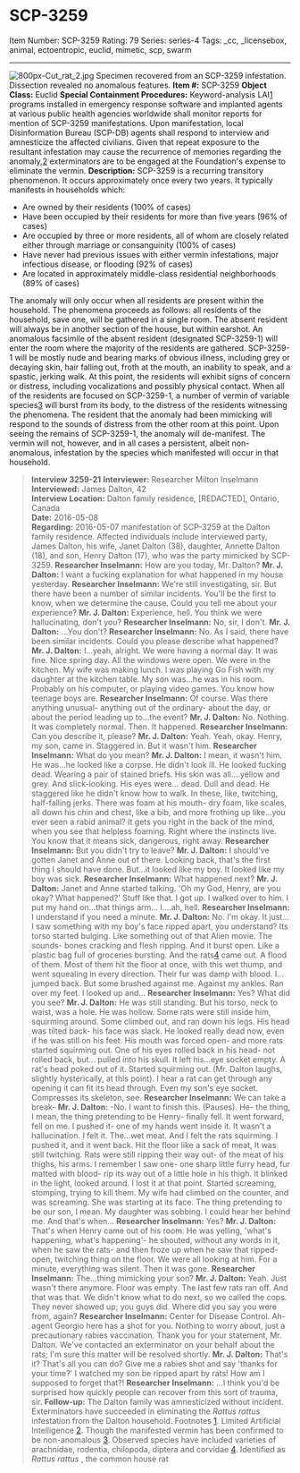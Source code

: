 # SCP-3259
Item Number: SCP-3259
Rating: 79
Series: series-4
Tags: _cc, _licensebox, animal, ectoentropic, euclid, mimetic, scp, swarm

---

![800px-Cut_rat_2.jpg](https://scp-wiki.wdfiles.com/local--files/scp-3259/800px-Cut_rat_2.jpg)
Specimen recovered from an SCP-3259 infestation. Dissection revealed no anomalous features.
**Item #:** SCP-3259
**Object Class:** Euclid
**Special Containment Procedures:** Keyword-analysis LAI[1](javascript:;) programs installed in emergency response software and implanted agents at various public health agencies worldwide shall monitor reports for mention of SCP-3259 manifestations. Upon manifestation, local Disinformation Bureau (SCP-DB) agents shall respond to interview and amnesticize the affected civilians. Given that repeat exposure to the resultant infestation may cause the recurrence of memories regarding the anomaly,[2](javascript:;) exterminators are to be engaged at the Foundation's expense to eliminate the vermin.
**Description:** SCP-3259 is a recurring transitory phenomenon. It occurs approximately once every two years. It typically manifests in households which:
  * Are owned by their residents (100% of cases)
  * Have been occupied by their residents for more than five years (96% of cases)
  * Are occupied by three or more residents, all of whom are closely related either through marriage or consanguinity (100% of cases)
  * Have never had previous issues with either vermin infestations, major infectious disease, or flooding (92% of cases)
  * Are located in approximately middle-class residential neighborhoods (89% of cases)

The anomaly will only occur when all residents are present within the household.
The phenomena proceeds as follows: all residents of the household, save one, will be gathered in a single room. The absent resident will always be in another section of the house, but within earshot. An anomalous facsimile of the absent resident (designated SCP-3259-1) will enter the room where the majority of the residents are gathered. SCP-3259-1 will be mostly nude and bearing marks of obvious illness, including grey or decaying skin, hair falling out, froth at the mouth, an inability to speak, and a spastic, jerking walk.
At this point, the residents will exhibit signs of concern or distress, including vocalizations and possibly physical contact. When all of the residents are focused on SCP-3259-1, a number of vermin of variable species[3](javascript:;) will burst from its body, to the distress of the residents witnessing the phenomena.
The resident that the anomaly had been mimicking will respond to the sounds of distress from the other room at this point. Upon seeing the remains of SCP-3259-1, the anomaly will de-manifest. The vermin will not, however, and in all cases a persistent, albeit non-anomalous, infestation by the species which manifested will occur in that household.
> **Interview 3259-21**
> **Interviewer:** Researcher Milton Inselmann  
>  **Interviewed:** James Dalton, 42  
>  **Interview Location:** Dalton family residence, [REDACTED], Ontario, Canada  
>  **Date:** 2016-05-08  
>  **Regarding:** 2016-05-07 manifestation of SCP-3259 at the Dalton family residence. Affected individuals include interviewed party, James Dalton, his wife, Janet Dalton (38), daughter, Annette Dalton (18), and son, Henry Dalton (17), who was the party mimicked by SCP-3259.
> **Researcher Inselmann:** How are you today, Mr. Dalton?
> **Mr. J. Dalton:** I want a fucking explanation for what happened in my house yesterday.
> **Researcher Inselmann:** We're still investigating, sir. But there have been a number of similar incidents. You'll be the first to know, when we determine the cause. Could you tell me about your experience?
> **Mr. J. Dalton:** Experience, hell. You think we were hallucinating, don't you?
> **Researcher Inselmann:** No, sir, I don't.
> **Mr. J. Dalton:** …You don't?
> **Researcher Inselmann:** No. As I said, there have been similar incidents. Could you please describe what happened?
> **Mr. J. Dalton:** I…yeah, alright. We were having a normal day. It was fine. Nice spring day. All the windows were open. We were in the kitchen. My wife was making lunch. I was playing Go Fish with my daughter at the kitchen table. My son was…he was in his room. Probably on his computer, or playing video games. You know how teenage boys are.
> **Researcher Inselmann:** Of course. Was there anything unusual- anything out of the ordinary- about the day, or about the period leading up to…the event?
> **Mr. J. Dalton:** No. Nothing. It was completely normal. Then. It happened.
> **Researcher Inselmann:** Can you describe it, please?
> **Mr. J. Dalton:** Yeah. Yeah, okay. Henry, my son, came in. Staggered in. But it wasn't him.
> **Researcher Inselmann:** What do you mean?
> **Mr. J. Dalton:** I mean, it wasn't him. He was…he looked like a corpse. He didn't look ill. He looked fucking dead. Wearing a pair of stained briefs. His skin was all….yellow and grey. And slick-looking. His eyes were… dead. Dull and dead. He staggered like he didn't know how to walk. In these, like, twitching, half-falling jerks. There was foam at his mouth- dry foam, like scales, all down his chin and chest, like a bib, and more frothing up like…you ever seen a rabid animal? It gets you right in the back of the mind, when you see that helpless foaming. Right where the instincts live. You know that it means sick, dangerous, right away.
> **Researcher Inselmann:** But you didn't try to leave?
> **Mr. J. Dalton:** I should've gotten Janet and Anne out of there. Looking back, that's the first thing I should have done. But…it looked like my boy. It looked like my boy was sick.
> **Researcher Inselmann:** What happened next?
> **Mr. J. Dalton:** Janet and Anne started talking. 'Oh my God, Henry, are you okay? What happened?' Stuff like that. I got up. I walked over to him. I put my hand on…that things arm… I….ah, hell.
> **Researcher Inselmann:** I understand if you need a minute.
> **Mr. J. Dalton:** No. I'm okay. It just…I saw something with my boy's face ripped apart, you understand? Its torso started bulging. Like something out of that Alien movie. The sounds- bones cracking and flesh ripping. And it burst open. Like a plastic bag full of groceries bursting. And the rats[4](javascript:;) came out. A flood of them. Most of them hit the floor at once, with this wet thump, and went squealing in every direction. Their fur was damp with blood. I…jumped back. But some brushed against me. Against my ankles. Ran over my feet. I looked up and…
> **Researcher Inselmann:** Yes? What did you see?
> **Mr. J. Dalton:** He was still standing. But his torso, neck to waist, was a hole. He was hollow. Some rats were still inside him, squirming around. Some climbed out, and ran down his legs. His head was tilted back- his face was slack. He looked really dead now, even if he was still on his feet. His mouth was forced open- and more rats started squirming out. One of his eyes rolled back in his head- not rolled back, but… pulled into his skull. It left his…eye socket empty. A rat's head poked out of it. Started squirming out. (Mr. Dalton laughs, slightly hysterically, at this point). I hear a rat can get through any opening it can fit its head through. Even my son's eye socket. Compresses its skeleton, see.
> **Researcher Inselmann:** We can take a break-
> **Mr. J. Dalton:** -No. I want to finish this. (Pauses). He- the thing, I mean, the thing pretending to be Henry- finally fell. It went forward, fell on me. I pushed it- one of my hands went inside it. It wasn't a hallucination. I felt it. The…wet meat. And I felt the rats squirming. I pushed it, and it went back. Hit the floor like a sack of meat, It was still twitching. Rats were still ripping their way out- of the meat of his thighs, his arms. I remember I saw one- one sharp little furry head, fur matted with blood- rip its way out of a little hole in his thigh. It blinked in the light, looked around. I lost it at that point. Started screaming, stomping, trying to kill them. My wife had climbed on the counter, and was screaming. She was starting at its face. The thing pretending to be our son, I mean. My daughter was sobbing. I could hear her behind me. And that's when…
> **Researcher Inselmann:** Yes?
> **Mr. J. Dalton:** That's when Henry came out of his room. He was yelling, 'what's happening, what's happening'- he shouted, without any words in it, when he saw the rats- and then froze up when he saw that ripped-open, twitching thing on the floor. We were all looking at him. For a minute, everything was silent. Then it was gone.
> **Researcher Inselmann:** The…thing mimicking your son?
> **Mr. J. Dalton:** Yeah. Just wasn't there anymore. Floor was empty. The last few rats ran off. And that was that. We didn't know what to do next, so we called the cops. They never showed up; you guys did. Where did you say you were from, again?
> **Researcher Inselmann:** Center for Disease Control. Ah- agent Georgio here has a shot for you. Nothing to worry about, just a precautionary rabies vaccination. Thank you for your statement, Mr. Dalton. We've contacted an exterminator on your behalf about the rats; I'm sure this matter will be resolved shortly.
> **Mr. J. Dalton:** That's it? That's all you can do? Give me a rabies shot and say 'thanks for your time?' I watched my son be ripped apart by rats! How am I supposed to forget that?!
> **Researcher Inselmann:** …I think you'd be surprised how quickly people can recover from this sort of trauma, sir.
> **Follow-up:** The Dalton family was amnesticized without incident. Exterminators have succeeded in eliminating the _Rattus rattus_ infestation from the Dalton household.
Footnotes
[1](javascript:;). Limited Artificial Intelligence
[2](javascript:;). Though the manifested vermin has been confirmed to be non-anomalous
[3](javascript:;). Observed species have included varieties of arachnidae, rodentia, chilopoda, diptera and corvidae
[4](javascript:;). Identified as _Rattus rattus_ , the common house rat